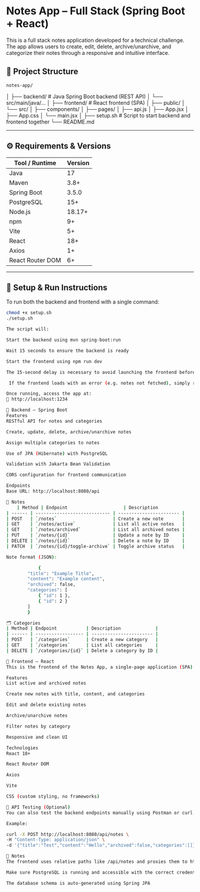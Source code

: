 # Notes App – Full Stack (Spring Boot + React)

This is a full stack notes application developed for a technical challenge. The app allows users to create, edit, delete, archive/unarchive, and categorize their notes through a responsive and intuitive interface.

## 📁 Project Structure

    notes-app/
│
├── backend/ # Java Spring Boot backend (REST API)
│ └── src/main/java/...
│
├── frontend/ # React frontend (SPA)
│ ├── public/
│ └── src/
│ ├── components/
│ ├── pages/
│ ├── api.js
│ ├── App.jsx
│ ├── App.css
│ └── main.jsx
│
├── setup.sh # Script to start backend and frontend together
└── README.md


---

## ⚙️ Requirements & Versions

| Tool / Runtime        | Version        |
|----------------------|----------------|
| Java                 | 17             |
| Maven                | 3.8+           |
| Spring Boot          | 3.5.0          |
| PostgreSQL           | 15+            |
| Node.js              | 18.17+         |
| npm                  | 9+             |
| Vite                 | 5+             |
| React                | 18+            |
| Axios                | 1+             |
| React Router DOM     | 6+             |

---

## 🚀 Setup & Run Instructions

To run both the backend and frontend with a single command:

```bash
chmod +x setup.sh
./setup.sh

The script will:

Start the backend using mvn spring-boot:run

Wait 15 seconds to ensure the backend is ready

Start the frontend using npm run dev

The 15-second delay is necessary to avoid launching the frontend before the backend is fully ready, which could cause initial connection issues.

 If the frontend loads with an error (e.g. notes not fetched), simply refresh the page after a few seconds once the backend is ready.

Once running, access the app at:
📍 http://localhost:1234 

🔧 Backend – Spring Boot
Features
RESTful API for notes and categories

Create, update, delete, archive/unarchive notes

Assign multiple categories to notes

Use of JPA (Hibernate) with PostgreSQL

Validation with Jakarta Bean Validation

CORS configuration for frontend communication

Endpoints
Base URL: http://localhost:8080/api

📘 Notes
    | Method | Endpoint                     | Description             |
| ------ | ---------------------------- | ----------------------- |
| POST   | `/notes`                     | Create a new note       |
| GET    | `/notes/active`              | List all active notes   |
| GET    | `/notes/archived`            | List all archived notes |
| PUT    | `/notes/{id}`                | Update a note by ID     |
| DELETE | `/notes/{id}`                | Delete a note by ID     |
| PATCH  | `/notes/{id}/toggle-archive` | Toggle archive status   |

Note format (JSON):

            {
        "title": "Example Title",
        "content": "Example content",
        "archived": false,
        "categories": [
            { "id": 1 },
            { "id": 2 }
        ]
        }

🗂️ Categories
| Method | Endpoint           | Description             |
| ------ | ------------------ | ----------------------- |
| POST   | `/categories`      | Create a new category   |
| GET    | `/categories`      | List all categories     |
| DELETE | `/categories/{id}` | Delete a category by ID |

🎨 Frontend – React
This is the frontend of the Notes App, a single-page application (SPA) built using React. It connects to the backend API via HTTP and provides a smooth user experience.

Features
List active and archived notes

Create new notes with title, content, and categories

Edit and delete existing notes

Archive/unarchive notes

Filter notes by category

Responsive and clean UI

Technologies
React 18+

React Router DOM

Axios

Vite

CSS (custom styling, no frameworks)

🧪 API Testing (Optional)
You can also test the backend endpoints manually using Postman or curl.

Example:

curl -X POST http://localhost:8080/api/notes \
-H "Content-Type: application/json" \
-d '{"title":"Test","content":"Hello","archived":false,"categories":[]}'

📌 Notes
The frontend uses relative paths like /api/notes and proxies them to http://localhost:8080 via vite.config.js

Make sure PostgreSQL is running and accessible with the correct credentials defined in application.properties

The database schema is auto-generated using Spring JPA
